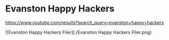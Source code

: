 # Evanston Happy Hackers

https://www.youtube.com/results?search_query=evanston+happy+hackers

![Evanston Happy Hackers Flier](./Evanston Happy Hackers Flier.png)

